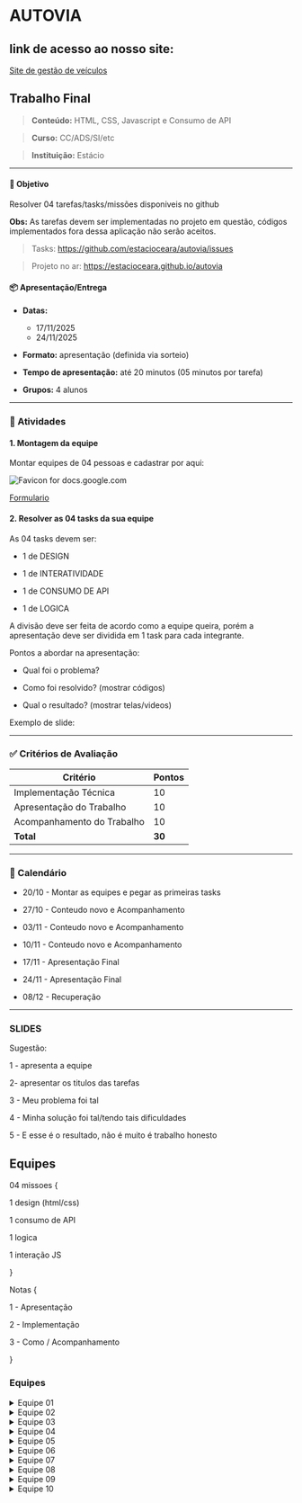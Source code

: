 # AUTOVIA

## link de acesso ao nosso site:
<a href="https://douglascastrosousa.github.io/Gestao_de_veiculos/" target="_blank">Site de gestão de veículos</a>

## Trabalho Final

> **Conteúdo:** HTML, CSS, Javascript e Consumo de API

> **Curso:** CC/ADS/SI/etc

> **Instituição:** Estácio


---

#### 🎯 Objetivo

Resolver 04 tarefas/tasks/missões disponiveis no github

**Obs:** As tarefas devem ser implementadas no projeto em questão, códigos implementados fora dessa aplicação não serão aceitos.

  

> Tasks: https://github.com/estacioceara/autovia/issues

> Projeto no ar: https://estacioceara.github.io/autovia

  

#### 📦 Apresentação/Entrega

  

- **Datas:** 
    - 17/11/2025
    - 24/11/2025

- **Formato:** apresentação (definida via sorteio)

- **Tempo de apresentação:** até 20 minutos (05 minutos por tarefa)

- **Grupos:** 4 alunos

  
---

  

### 📌 Atividades

  

#### 1. Montagem da equipe

Montar equipes de 04 pessoas e cadastrar por aqui:

![Favicon for docs.google.com](https://www.google.com/s2/favicons?domain=docs.google.com&sz=32)

  

[Formulario](https://forms.gle/VbiJuC1LoAbmgP879)

  

#### 2. Resolver as 04 tasks da sua equipe

As 04 tasks devem ser:

- 1 de DESIGN

- 1 de INTERATIVIDADE

- 1 de CONSUMO DE API

- 1 de LOGICA

  

A divisão deve ser feita de acordo como a equipe queira, porém a apresentação deve ser dividida em 1 task para cada integrante.

  

Pontos a abordar na apresentação:

- Qual foi o problema?

- Como foi resolvido? (mostrar códigos)

- Qual o resultado? (mostrar telas/videos)

Exemplo de slide:
  

---

  

### ✅ Critérios de Avaliação

  

| Critério | Pontos |
| -------------------------- | ------ |
| Implementação Técnica | 10 |
| Apresentação do Trabalho | 10 |
| Acompanhamento do Trabalho | 10 |
| **Total** | **30** |

  

---

  
  

### 📅 Calendário

  

- 20/10 - Montar as equipes e pegar as primeiras tasks

- 27/10 - Conteudo novo e Acompanhamento

- 03/11 - Conteudo novo e Acompanhamento

- 10/11 - Conteudo novo e Acompanhamento

- 17/11 - Apresentação Final

- 24/11 - Apresentação Final

- 08/12 - Recuperação

  

---

  

### SLIDES

  

Sugestão:

  

1 - apresenta a equipe

2- apresentar os titulos das tarefas

  

3 - Meu problema foi tal

4 - Minha solução foi tal/tendo tais dificuldades

5 - E esse é o resultado, não é muito é trabalho honesto

  

## Equipes

  

04 missoes {

1 design (html/css)

1 consumo de API

1 logica

1 interação JS

}

  

Notas {

1 - Apresentação

2 - Implementação

3 - Como / Acompanhamento

}

  

  

### Equipes

  
<details>
<summary>Equipe 01</summary>
<ul>
<li>Diego de Castro Sousa - 202504090177</li>
<li>Douglas de Castro Sousa - 202508237938</li>
<li>Paulo Camilo da Silva Viana - 202403732531</li>
<li>Thiago Dias Vasconcelos - 202503291608</li>
</ul>
</details>

<details>
<summary>Equipe 02</summary>
<ul>
<li>Widley Cunha Sousa - 202502509121</li>
<li>Samuel Vitor Batista Maciel - 202502271735</li>
<li>Arthur Bruno - 202503806357</li>
<li>Deivid Kenedy - 202502339658</li>
</ul>
</details>

<details>
<summary>Equipe 03</summary>
<ul>
<li>Thales Bezerra Farias - 202503584869</li>
<li>Endryw Vieira de Oliveira - 202502215411</li>
<li>Marcelo Mendes Brito - 202502380071</li>
<li>Breno Almeida Barros - 202503567697</li>
</ul>
</details>

<details>
<summary>Equipe 04</summary>
<ul>
<li>Raimundo Roberto Silva Vale - 202502242417</li>
<li>Andrew Pereira de Sousa - 202503289336</li>
<li>James do Nascimento Rodrigues - 202502352786</li>
<li>Ronaldy Brandão Rufino - 202502216751</li>
</ul>
</details>

<details>
<summary>Equipe 05</summary>
<ul>
<li>Ruan Riquelme de Almeida Pereira da Silva - 202502216886</li>
<li>Erbete Waslley da Silva Pontes - 202502380321</li>
<li>João Victor dos Santos Lima - 202502321058</li>
<li>Pedro José da Silva Ribeiro Albano - 202502525176</li>
</ul>
</details>

<details>
<summary>Equipe 06</summary>
<ul>
<li>Samir Jefferson Silva Fechine - 202502535619</li>
<li>Cauã França Justino - 202504263721</li>
<li>Ítalo Sávio - 202302338721</li>
<li>Karla Letícia Galvão - 202408175558</li>
</ul>
</details>

<details>
<summary>Equipe 07</summary>
<ul>
<li>Josefa Helaíne Quintino Lavor Andrade - 202502247133</li>
<li>Andrey Ricardo de Souza Ramos - 202508322137</li>
<li>Ana Beatriz Martins Tavares - 202502425685</li>
<li>Pedro Henrique Santos de Freitas - 202503112207</li>
</ul>
</details>

<details>
<summary>Equipe 08</summary>
<ul>
<li>Luísa Lara Araújo da Silva - 202504081241</li>
<li>Vitor Alexandre Pinheiro da Silva - 202503723851</li>
<li>Rubens Nogueira Teles Filho - 202503073929</li>
<li>Antonio Peterson Romoaldo da Silva - 202503846278</li>
</ul>
</details>

<details>
<summary>Equipe 09</summary>
<ul>
<li>Maria Eduarda Alves Guimarães - 202508268469</li>
<li>Kevin Soares da Silva - 202502244941</li>
<li>Melquisedeque Costa dos Santos - 202508648954</li>
<li>Filipe Alves Marinho - 202502508689</li>
</ul>
</details>

<details>
<summary>Equipe 10</summary>
<ul>
<li>Cauã Oliveira Rodrigues - 202505066831</li>
<li>Antônia Rayka Maria de Freitas Pinho - 202502808321</li>
<li>Lucas de Alencar Alcântara - 202502339291</li>
<li>Sammy Ruan Ribeiro Nogueira - 202502296053</li>
</ul>
</details>
